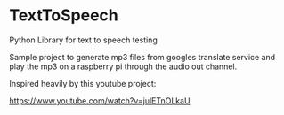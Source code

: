 TextToSpeech
============

Python Library for text to speech testing

Sample project to generate mp3 files from googles translate service and play the mp3 on a raspberry pi through the audio out channel.

Inspired heavily by this youtube project:

https://www.youtube.com/watch?v=julETnOLkaU

